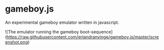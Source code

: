 # gameboy.js 

An experimental gameboy emulator written in javascript.

![The emulator running the gameboy boot-sequence]
(https://raw.githubusercontent.com/erlandranvinge/gameboy.js/master/screenshot.png)
